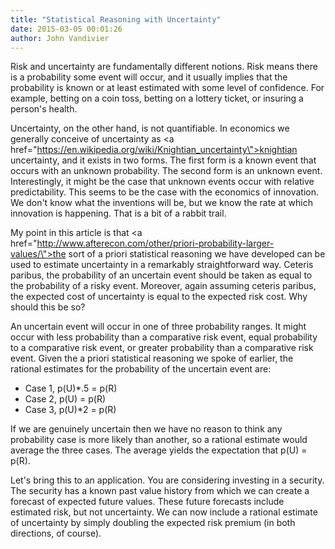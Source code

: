 ```yaml
---
title: "Statistical Reasoning with Uncertainty"
date: 2015-03-05 00:01:26
author: John Vandivier
---
```




Risk and uncertainty are fundamentally different notions. Risk means there is a probability some event will occur, and it usually implies that the probability is known or at least estimated with some level of confidence. For example, betting on a coin toss, betting on a lottery ticket, or insuring a person's health.

Uncertainty, on the other hand, is not quantifiable. In economics we generally conceive of uncertainty as <a href=\"https://en.wikipedia.org/wiki/Knightian_uncertainty\">knightian uncertainty</a>, and it exists in two forms. The first form is a known event that occurs with an unknown probability. The second form is an unknown event. Interestingly, it might be the case that unknown events occur with relative predictability. This seems to be the case with the economics of innovation. We don't know what the inventions will be, but we know the rate at which innovation is happening. That is a bit of a rabbit trail.

My point in this article is that <a href=\"http://www.afterecon.com/other/priori-probability-larger-values/\">the sort of a priori statistical reasoning we have developed</a> can be used to estimate uncertainty in a remarkably straightforward way. Ceteris paribus, the probability of an uncertain event should be taken as equal to the probability of a risky event. Moreover, again assuming ceteris paribus, the expected cost of uncertainty is equal to the expected risk cost. Why should this be so?

An uncertain event will occur in one of three probability ranges. It might occur with less probability than a comparative risk event, equal probability to a comparative risk event, or greater probability than a comparative risk event. Given the a priori statistical reasoning we spoke of earlier, the rational estimates for the probability of the uncertain event are:
<ul>
	<li>Case 1, p(U)*.5 = p(R)</li>
	<li>Case 2, p(U) = p(R)</li>
	<li>Case 3, p(U)*2 = p(R)</li>
</ul>
If we are genuinely uncertain then we have no reason to think any probability case is more likely than another, so a rational estimate would average the three cases. The average yields the expectation that p(U) = p(R).

Let's bring this to an application. You are considering investing in a security. The security has a known past value history from which we can create a forecast of expected future values. These future forecasts include estimated risk, but not uncertainty. We can now include a rational estimate of uncertainty by simply doubling the expected risk premium (in both directions, of course).